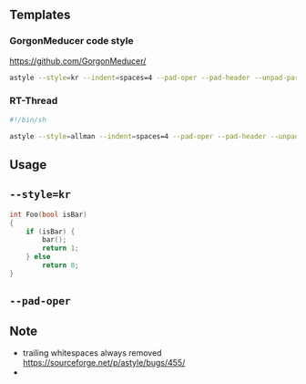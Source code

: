 ## Templates
### GorgonMeducer code style

https://github.com/GorgonMeducer/

```bash
astyle --style=kr --indent=spaces=4 --pad-oper --pad-header --unpad-paren --suffix=none --align-pointer=name --indent-switches --lineend=windows --convert-tabs --verbose $1
```

### RT-Thread

```bash
#!/bin/sh

astyle --style=allman --indent=spaces=4 --pad-oper --pad-header --unpad-paren --suffix=none --align-pointer=name --lineend=linux --convert-tabs --verbose $1
```







## Usage

## `--style=kr`
```c
int Foo(bool isBar)
{
    if (isBar) {
        bar();
        return 1;
    } else
        return 0;
}

```
## `--pad-oper`



## Note

- trailing whitespaces always removed https://sourceforge.net/p/astyle/bugs/455/
- 




